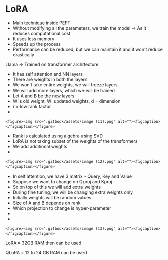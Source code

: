 # LoRA

* Main technique inside PEFT
* Without modifying all the parameters, we train the model ⇒ As it reduces computational cost
* It uses less memory
* Speeds up the process
* Performance can be reduced, but we can maintain it and it won't reduce drastically



Llama ⇒ Trained on transformer architecture

* It has self attention and NN layers
* There are weights in both the layers
* We won't take entire weights, we will freeze layers
* We will add more layers, which we will be trained
* Let A and B be the new layers
* W is old weight, W' updated weights, d = dimension
* r = low rank factor
*

    <figure><img src=".gitbook/assets/image (11).png" alt=""><figcaption></figcaption></figure>
* Rank is calculated using algebra using SVD
* LoRA is not taking subset of the weights of the transformers
* We add additional weights
*

    <figure><img src=".gitbook/assets/image (12).png" alt=""><figcaption></figcaption></figure>
* In self attention, we have 3 matrix - Query, Key and Value
* Suppose we want to change on Qproj and Kproj
* So on top of this we will add extra weights
* During fine tuning, we will be changing extra weights only
* Initially weights will be random values
* Size of A and B depends on rank
* Which projection to change is hyper-parameter
*
*

    <figure><img src=".gitbook/assets/image (13).png" alt=""><figcaption></figcaption></figure>





LoRA = 32GB RAM then can be used

QLoRA = 12 to 24 GB RAM can be used
